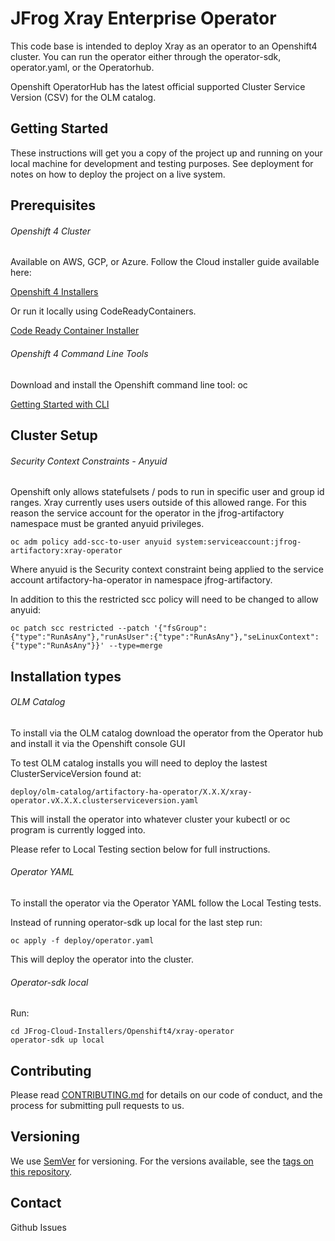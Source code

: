 # JFrog Xray Enterprise Operator

This code base is intended to deploy Xray as an operator to an Openshift4 cluster. You can run the operator either through the operator-sdk, operator.yaml, or the Operatorhub.

Openshift OperatorHub has the latest official supported Cluster Service Version (CSV) for the OLM catalog.

## Getting Started

These instructions will get you a copy of the project up and running on your local machine for development and testing purposes. See deployment for notes on how to deploy the project on a live system.

## Prerequisites

###### Openshift 4 Cluster

Available on AWS, GCP, or Azure. Follow the Cloud installer guide available here:

[Openshift 4 Installers](https://cloud.redhat.com/openshift/install)

Or run it locally using CodeReadyContainers.

[Code Ready Container Installer](https://cloud.redhat.com/openshift/install/crc/installer-provisioned)

###### Openshift 4 Command Line Tools

Download and install the Openshift command line tool: oc

[Getting Started with CLI](https://docs.openshift.com/container-platform/4.2/cli_reference/openshift_cli/getting-started-cli.html)

## Cluster Setup
###### Security Context Constraints - Anyuid

Openshift only allows statefulsets / pods to run in specific user and group id ranges.
Xray currently uses users outside of this allowed range.
For this reason the service account for the operator in the jfrog-artifactory namespace must be granted anyuid privileges.

```
oc adm policy add-scc-to-user anyuid system:serviceaccount:jfrog-artifactory:xray-operator
```

Where anyuid is the Security context constraint being applied to the service account artifactory-ha-operator in namespace jfrog-artifactory.

In addition to this the restricted scc policy will need to be changed to allow anyuid:

```
oc patch scc restricted --patch '{"fsGroup":{"type":"RunAsAny"},"runAsUser":{"type":"RunAsAny"},"seLinuxContext":{"type":"RunAsAny"}}' --type=merge
```

## Installation types
###### OLM Catalog
To install via the OLM catalog download the operator from the Operator hub and install it via the Openshift console GUI

To test OLM catalog installs you will need to deploy the lastest ClusterServiceVersion found at:

```
deploy/olm-catalog/artifactory-ha-operator/X.X.X/xray-operator.vX.X.X.clusterserviceversion.yaml
```

This will install the operator into whatever cluster your kubectl or oc program is currently logged into.

Please refer to Local Testing section below for full instructions.

###### Operator YAML
To install the operator via the Operator YAML follow the Local Testing tests.

Instead of running operator-sdk up local for the last step run:

```
oc apply -f deploy/operator.yaml
```

This will deploy the operator into the cluster.

###### Operator-sdk local

Run:

```
cd JFrog-Cloud-Installers/Openshift4/xray-operator
operator-sdk up local
```

## Contributing
Please read [CONTRIBUTING.md](JFrog-Cloud-Installers/Openshift4/xray-operator/CONTRIBUTING.md) for details on our code of conduct, and the process for submitting pull requests to us.

## Versioning
We use [SemVer](http://semver.org/) for versioning. For the versions available, see the [tags on this repository](https://github.com/jfrog/JFrog-Cloud-Installers/tags).

## Contact

Github Issues
